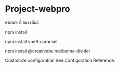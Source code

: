 # Project-webpro
ebook
ที่ ต้อง เพิ่มมี

npm install

npm install vue3-carousel

npm install @creativebulma/bulma-divider

Customize configuration
See Configuration Reference.
